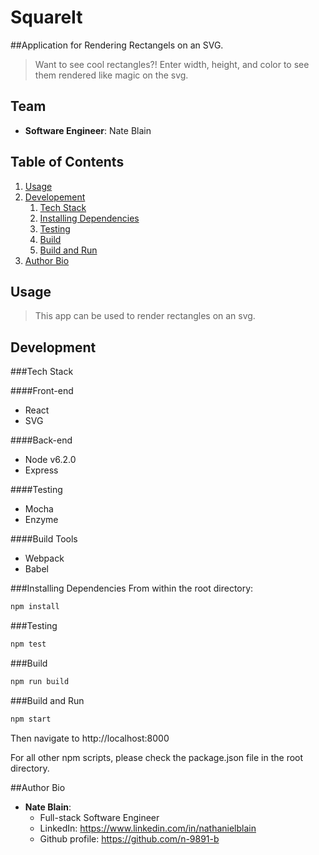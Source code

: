# SquareIt
##Application for Rendering Rectangels on an SVG.

>Want to see cool rectangles?! Enter width, height, and color to see them rendered like magic on the svg.

## Team

  - __Software Engineer__: Nate Blain

## Table of Contents
1. [Usage](#usage)
2. [Developement](#development)
    1. [Tech Stack](#tech-stack)
    2. [Installing Dependencies](#installing-dependencies)
    3. [Testing](#testing)
    4. [Build](#build)
    5. [Build and Run](#build-and-run)
3. [Author Bio](#author-bio)

## Usage
>This app can be used to render rectangles on an svg.

## Development

###Tech Stack

####Front-end
- React
- SVG

####Back-end
- Node v6.2.0
- Express

####Testing
- Mocha
- Enzyme

####Build Tools
- Webpack
- Babel


###Installing Dependencies
From within the root directory:

```sh
npm install
```

###Testing

```sh
npm test
```

###Build

```sh
npm run build
```

###Build and Run
```sh
npm start
```
Then navigate to http://localhost:8000

For all other npm scripts, please check the package.json file in the root directory.

##Author Bio
- __Nate Blain__:
  - Full-stack Software Engineer
  - LinkedIn: https://www.linkedin.com/in/nathanielblain
  - Github profile: https://github.com/n-9891-b
